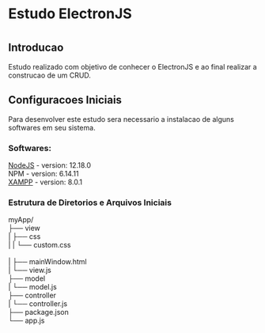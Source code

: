 <h1>Estudo ElectronJS<h1>

<h2>Introducao</h2>
  Estudo realizado com objetivo de conhecer o ElectronJS e ao final realizar a construcao de um CRUD.

<h2>Configuracoes Iniciais</h2>
Para desenvolver este estudo sera necessario a instalacao de alguns softwares em seu sistema.

<h3>Softwares:</h3>
<a href="https://nodejs.org/en/">NodeJS</a> - version: 12.18.0<br>
NPM - version: 6.14.11 <br>
<a href="https://www.apachefriends.org/pt_br/index.html">XAMPP</a> - version: 8.0.1

<h3>Estrutura de Diretorios e Arquivos Iniciais</h3>

myApp/<br>
├── view<br>
|   ├── css<br>
|   |   └── custom.css<br>    
|   ├── mainWindow.html<br>
|   └── view.js<br>
├── model<br>
|   └── model.js<br>
├── controller<br>
|   └── controller.js<br>
├── package.json<br>
└── app.js<br>
